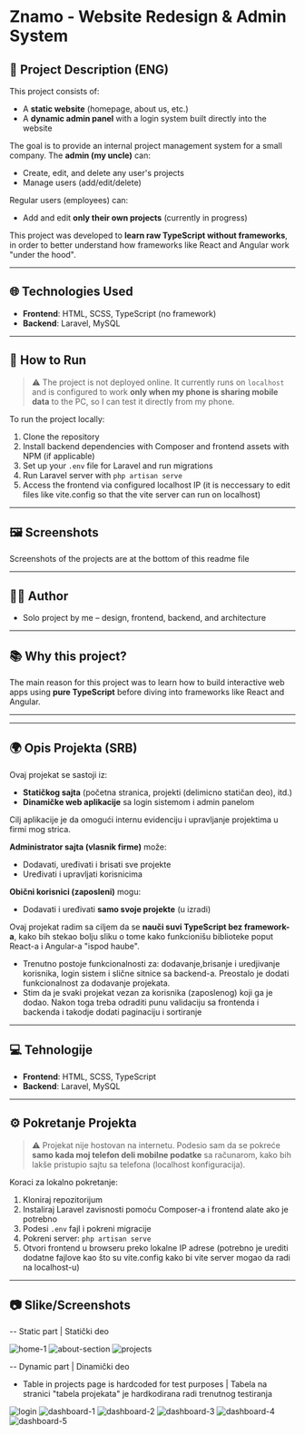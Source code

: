 # Znamo - Website Redesign & Admin System

## 📝 Project Description (ENG)

This project consists of:

- A **static website** (homepage, about us, etc.)
- A **dynamic admin panel** with a login system built directly into the website

The goal is to provide an internal project management system for a small company. The **admin (my uncle)** can:

- Create, edit, and delete any user's projects
- Manage users (add/edit/delete)

Regular users (employees) can:

- Add and edit **only their own projects** (currently in progress)

This project was developed to **learn raw TypeScript without frameworks**, in order to better understand how frameworks like React and Angular work "under the hood".

---

## 🌐 Technologies Used

- **Frontend**: HTML, SCSS, TypeScript (no framework)
- **Backend**: Laravel, MySQL

---

## 🚀 How to Run

> ⚠️ The project is not deployed online. It currently runs on `localhost` and is configured to work **only when my phone is sharing mobile data** to the PC, so I can test it directly from my phone.

To run the project locally:

1. Clone the repository
2. Install backend dependencies with Composer and frontend assets with NPM (if applicable)
3. Set up your `.env` file for Laravel and run migrations
4. Run Laravel server with `php artisan serve`
5. Access the frontend via configured localhost IP (it is neccessary to edit files like vite.config so that the vite server can run on localhost)

---

## 🖼️ Screenshots

Screenshots of the projects are at the bottom of this readme file

---

## 👨‍💻 Author

- Solo project by me – design, frontend, backend, and architecture

---

## 📚 Why this project?

The main reason for this project was to learn how to build interactive web apps using **pure TypeScript** before diving into frameworks like React and Angular.

---


---

## 🌍 Opis Projekta (SRB)

Ovaj projekat se sastoji iz:

- **Statičkog sajta** (početna stranica, projekti (delimicno statičan deo), itd.)
- **Dinamičke web aplikacije** sa login sistemom i admin panelom

Cilj aplikacije je da omogući internu evidenciju i upravljanje projektima u firmi mog strica.

**Administrator sajta (vlasnik firme)** može:
- Dodavati, uređivati i brisati sve projekte
- Uređivati i upravljati korisnicima

**Obični korisnici (zaposleni)** mogu:
- Dodavati i uređivati **samo svoje projekte** (u izradi)

Ovaj projekat radim sa ciljem da se **nauči suvi TypeScript bez framework-a**, kako bih stekao bolju sliku o tome kako funkcionišu biblioteke poput React-a i Angular-a "ispod haube".

- Trenutno postoje funkcionalnosti za: dodavanje,brisanje i uredjivanje korisnika, login sistem i slične sitnice sa backend-a. Preostalo je dodati funkcionalnost za dodavanje projekata.
- Stim da je svaki projekat vezan za korisnika (zaposlenog) koji ga je dodao. Nakon toga treba odraditi punu validaciju sa frontenda i backenda i takodje dodati paginaciju i sortiranje

---

## 💻 Tehnologije

- **Frontend**: HTML, SCSS, TypeScript
- **Backend**: Laravel, MySQL

---

## ⚙️ Pokretanje Projekta

> ⚠️ Projekat nije hostovan na internetu. Podesio sam da se pokreće **samo kada moj telefon deli mobilne podatke** sa računarom, kako bih lakše pristupio sajtu sa telefona (localhost konfiguracija).

Koraci za lokalno pokretanje:

1. Kloniraj repozitorijum
2. Instaliraj Laravel zavisnosti pomoću Composer-a i frontend alate ako je potrebno
3. Podesi `.env` fajl i pokreni migracije
4. Pokreni server: `php artisan serve`
5. Otvori frontend u browseru preko lokalne IP adrese (potrebno je urediti dodatne fajlove kao što su vite.config kako bi vite server mogao da radi na localhost-u)

---

## 📷 Slike/Screenshots

-- Static part | Statički deo

![home-1](https://github.com/user-attachments/assets/52696c7f-9017-4b5e-aed4-70d968558907)
![about-section](https://github.com/user-attachments/assets/0b82c745-76fa-41ac-b410-3ebf3bb2b67a)
![projects](https://github.com/user-attachments/assets/f0d5578a-4506-46e4-8436-09537e312d27)


-- Dynamic part | Dinamički deo
- Table in projects page is hardcoded for test purposes | Tabela na stranici "tabela projekata" je hardkodirana radi trenutnog testiranja

![login](https://github.com/user-attachments/assets/d2e84bd6-f51d-49fe-888a-249f2fa346cb)
![dashboard-1](https://github.com/user-attachments/assets/7930c837-78c1-4c48-91cd-26056a1aa192)
![dashboard-2](https://github.com/user-attachments/assets/400aba51-e1cc-4cbd-8406-e7b619d02047)
![dashboard-3](https://github.com/user-attachments/assets/bb1b0395-63c4-41d2-86ea-efe5543a522c)
![dashboard-4](https://github.com/user-attachments/assets/f2d2592a-e6c3-4a5b-b627-a577ea003247)
![dashboard-5](https://github.com/user-attachments/assets/76a931cf-32dc-412c-9fd5-2e2be8589ade)

